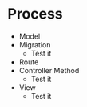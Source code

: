 # Process

- Model
- Migration
  - Test it
- Route
- Controller Method
  - Test it
- View
  - Test it
